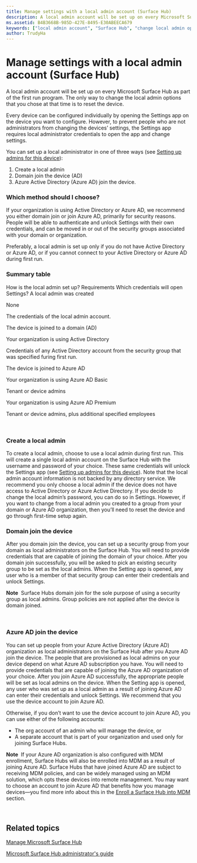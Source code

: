 ```yaml
---
title: Manage settings with a local admin account (Surface Hub)
description: A local admin account will be set up on every Microsoft Surface Hub as part of the first run program. The only way to change the local admin options that you chose at that time is to reset the device.
ms.assetid: B4B3668B-985D-427E-8495-E30ABEECA679
keywords: ["local admin account", "Surface Hub", "change local admin options"]
author: TrudyHa
---
```


# Manage settings with a local admin account (Surface Hub)


A local admin account will be set up on every Microsoft Surface Hub as part of the first run program. The only way to change the local admin options that you chose at that time is to reset the device.

Every device can be configured individually by opening the Settings app on the device you want to configure. However, to prevent people who are not administrators from changing the devices’ settings, the Settings app requires local administrator credentials to open the app and change settings.

You can set up a local administrator in one of three ways (see [Setting up admins for this device](first-run-program-surface-hub.md#setup-admins)):

1.  Create a local admin
2.  Domain join the device (AD)
3.  Azure Active Directory (Azure AD) join the device.

### Which method should I choose?

If your organization is using Active Directory or Azure AD, we recommend you either domain join or join Azure AD, primarily for security reasons. People will be able to authenticate and unlock Settings with their own credentials, and can be moved in or out of the security groups associated with your domain or organization.

Preferably, a local admin is set up only if you do not have Active Directory or Azure AD, or if you cannot connect to your Active Directory or Azure AD during first run.

### Summary table

How is the local admin set up?
Requirements
Which credentials will open Settings?
A local admin was created

None

The credentials of the local admin account.

The device is joined to a domain (AD)

Your organization is using Active Directory

Credentials of any Active Directory account from the security group that was specified furing first run.

The device is joined to Azure AD

Your organization is using Azure AD Basic

Tenant or device admins

Your organization is using Azure AD Premium

Tenant or device admins, plus additional specified employees

 

### Create a local admin

To create a local admin, choose to use a local admin during first run. This will create a single local admin account on the Surface Hub with the username and password of your choice. These same credentials will unlock the Settings app (see [Setting up admins for this device](first-run-program-surface-hub.md#setup-admins)). Note that the local admin account information is not backed by any directory service. We recommend you only choose a local admin if the device does not have access to Active Directory or Azure Active Directory. If you decide to change the local admin’s password, you can do so in Settings. However, if you want to change from a local admin you created to a group from your domain or Azure AD organization, then you’ll need to reset the device and go through first-time setup again.

### Domain join the device

After you domain join the device, you can set up a security group from your domain as local administrators on the Surface Hub. You will need to provide credentials that are capable of joining the domain of your choice. After you domain join successfully, you will be asked to pick an existing security group to be set as the local admins. When the Setting app is opened, any user who is a member of that security group can enter their credentials and unlock Settings.

**Note**  Surface Hubs domain join for the sole purpose of using a security group as local admins. Group policies are not applied after the device is domain joined.

 

### Azure AD join the device

You can set up people from your Azure Active Directory (Azure AD) organization as local administrators on the Surface Hub after you Azure AD join the device. The people that are provisioned as local admins on your device depend on what Azure AD subscription you have. You will need to provide credentials that are capable of joining the Azure AD organization of your choice. After you join Azure AD successfully, the appropriate people will be set as local admins on the device. When the Setting app is opened, any user who was set up as a local admin as a result of joining Azure AD can enter their credentials and unlock Settings. We recommend that you use the device account to join Azure AD.

Otherwise, if you don’t want to use the device account to join Azure AD, you can use either of the following accounts:

-   The org account of an admin who will manage the device, or
-   A separate account that is part of your organization and used only for joining Surface Hubs.

**Note**  If your Azure AD organization is also configured with MDM enrollment, Surface Hubs will also be enrolled into MDM as a result of joining Azure AD. Surface Hubs that have joined Azure AD are subject to receiving MDM policies, and can be widely managed using an MDM solution, which opts these devices into remote management. You may want to choose an account to join Azure AD that benefits how you manage devices—you find more info about this in the [Enroll a Surface Hub into MDM](manage-settings-with-mdm-for-surface-hub.md#enroll-into-mdm) section.

 

## Related topics


[Manage Microsoft Surface Hub](manage-surface-hub.md)

[Microsoft Surface Hub administrator's guide](surface-hub-administrators-guide.md)

 

 





